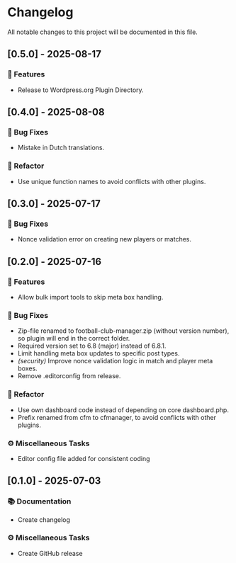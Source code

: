 # Changelog

All notable changes to this project will be documented in this file.

## [0.5.0] - 2025-08-17

### 🚀 Features

- Release to Wordpress.org Plugin Directory.

## [0.4.0] - 2025-08-08

### 🐛 Bug Fixes

- Mistake in Dutch translations.

### 🚜 Refactor

- Use unique function names to avoid conflicts with other plugins.

## [0.3.0] - 2025-07-17

### 🐛 Bug Fixes

- Nonce validation error on creating new players or matches.

## [0.2.0] - 2025-07-16

### 🚀 Features

- Allow bulk import tools to skip meta box handling.

### 🐛 Bug Fixes

- Zip-file renamed to football-club-manager.zip (without version number), so plugin will end in the correct folder.
- Required version set to 6.8 (major) instead of 6.8.1.
- Limit handling meta box updates to specific post types.
- *(security)* Improve nonce validation logic in match and player meta boxes.
- Remove .editorconfig from release.

### 🚜 Refactor

- Use own dashboard code instead of depending on core dashboard.php.
- Prefix renamed from cfm to cfmanager, to avoid conflicts with other plugins.

### ⚙️  Miscellaneous Tasks

- Editor config file added for consistent coding

## [0.1.0] - 2025-07-03

### 📚 Documentation

- Create changelog

### ⚙️  Miscellaneous Tasks

- Create GitHub release


